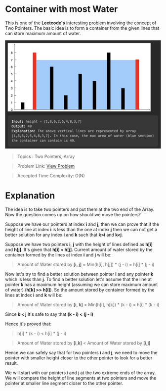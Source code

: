 # Container with most Water

This is one of the **Leetcode's** interesting problem involving the concept of Two Pointers. The basic idea is to form a container from the given lines that can store maximum amount of water.

![Container with Most Water](./images/img1.png "problem")

> Topics : Two Pointers, Array

> Problem Link: [View Problem](https://leetcode.com/problems/container-with-most-water/description/)

> Accepted Time Complexity: O(N)


# Explanation

The idea is to take two pointers and put them at the two end of the Array. Now the question comes up on how should we move the pointers?

Suppose we have our pointers at index **i** and **j**, then we can prove that if the height of line at index **i** is less than the one at index **j** then we can not get a better solution for any index **i** and **k** such that **k>i** and **k<j**. 

Suppose we have two pointers **i**, **j** with the height of lines defined as **h[i]** and **h[j]**.  It's given that **h[i] < h[j]**. Current amount of water stored by the container formed by the lines at index **i** and **j** will be:

> Amount of Water stored by **[i, j]** = Min(h[i], h[j]) * (j - i)
>                                                              = h[i] * (j - i)

Now let's try to find a better solution between pointer **i** and any pointer **k** which is less than **j**.
To find a better solution let's assume that the line at pointer **k** has a maximum height (assuming we can store maximum amount of water) (**h[k] >> h[i]**). So the amount stored by container formed by the lines at index **i** and **k** will be:

> Amount of Water stored by **[i, k]** = Min(h[i], h[k]) * (k - i)
>  = h[i] * (k - i)

Since **k < j**
It's safe to say that **(k - i) < (j - i)**

Hence it's proved that:
>  h[i] * (k - i) < h[i] * (j - i)

> Amount of Water stored by **[i,k]** < Amount of Water stored by **[i,j]**

Hence we can safely say that for two pointers **i** and **j**, we need to move the pointer with smaller height closer to the other pointer to look for a better result.

We will start with our pointers i and j at the two extreme ends of the array. We will compare the height of line segments at two pointers and move the pointer at smaller line segment closer to the other pointer.